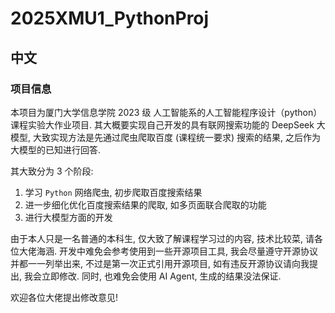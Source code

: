 # 2025XMU1_PythonProj
## 中文
### 项目信息
本项目为厦门大学信息学院 2023 级 人工智能系的人工智能程序设计（python）课程实验大作业项目. 其大概要实现自己开发的具有联网搜索功能的 DeepSeek 大模型, 大致实现方法是先通过爬虫爬取百度 (课程统一要求) 搜索的结果, 之后作为大模型的已知进行回答.

其大致分为 3 个阶段:
1. 学习 `Python` 网络爬虫, 初步爬取百度搜索结果
2. 进一步细化优化百度搜索结果的爬取, 如多页面联合爬取的功能
3. 进行大模型方面的开发

由于本人只是一名普通的本科生, 仅大致了解课程学习过的内容, 技术比较菜, 请各位大佬海涵. 开发中难免会参考使用到一些开源项目工具, 我会尽量遵守开源协议并都一一列举出来, 不过是第一次正式引用开源项目, 如有违反开源协议请向我提出, 我会立即修改. 同时, 也难免会使用 AI Agent, 生成的结果没法保证.

欢迎各位大佬提出修改意见!
